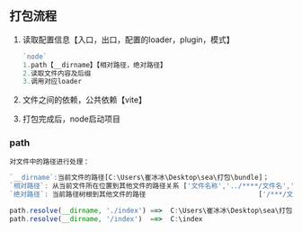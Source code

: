 ## 打包流程

1. 读取配置信息【入口，出口，配置的loader，plugin，模式】

   ```typescript
   `node`
   1.path【__dirname】【相对路径，绝对路径】
   2.读取文件内容及后缀
   3.调用对应loader
   ```

2. 文件之间的依赖，公共依赖【vite】

3. 打包完成后，node启动项目

### path

```typescript
对文件中的路径进行处理：

`__dirname`:当前文件的路径[C:\Users\崔冰冰\Desktop\sea\打包\bundle]；
`相对路径`: 从当前文件所在位置到其他文件的路径关系 ['文件名称','../****/文件名','./***/文件名']
`绝对路径`: 当前路径树根到其他文件的路径                            ['/***/文件名']

path.resolve(__dirname, './index') ==>  C:\Users\崔冰冰\Desktop\sea\打包\bundle\index
path.resolve(__dirname, '/index')  ==>  C:\index
```

